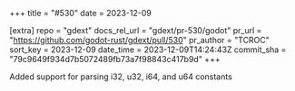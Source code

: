 +++
title = "#530"
date = 2023-12-09

[extra]
repo = "gdext"
docs_rel_url = "gdext/pr-530/godot"
pr_url = "https://github.com/godot-rust/gdext/pull/530"
pr_author = "TCROC"
sort_key = 2023-12-09
date_time = 2023-12-09T14:24:43Z
commit_sha = "79c9649f934d7b5072489fb73a7f98843c417b9d"
+++

Added support for parsing i32, u32, i64, and u64 constants
